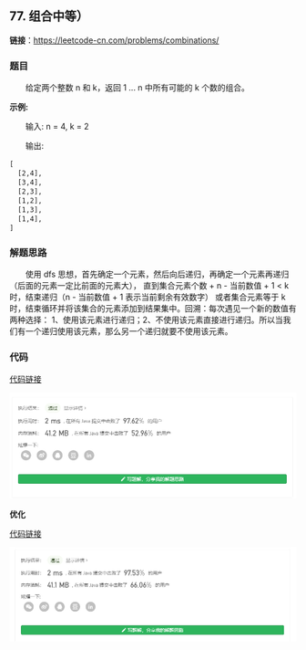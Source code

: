## 77. 组合中等）

**链接**：https://leetcode-cn.com/problems/combinations/

### 题目

&emsp;&emsp;给定两个整数 n 和 k，返回 1 ... n 中所有可能的 k 个数的组合。

**示例:**

&emsp;&emsp;输入: n = 4, k = 2

&emsp;&emsp;输出:
````
[
  [2,4],
  [3,4],
  [2,3],
  [1,2],
  [1,3],
  [1,4],
]
````

### 解题思路

&emsp;&emsp;使用 dfs 思想，首先确定一个元素，然后向后递归，再确定一个元素再递归（后面的元素一定比前面的元素大），
直到集合元素个数 + n - 当前数值 + 1 < k 时，结束递归（n - 当前数值 + 1 表示当前剩余有效数字）
或者集合元素等于 k 时，结束循环并将该集合的元素添加到结果集中。回溯：每次遇见一个新的数值有两种选择：
1、使用该元素进行递归；2、不使用该元素直接进行递归。所以当我们有一个递归使用该元素，那么另一个递归就要不使用该元素。

### 代码

[代码链接](Solution1.java)

![提交记录](77(1).png)

**优化**

[代码链接](Solution2.java)

![提交记录](77(2).png)